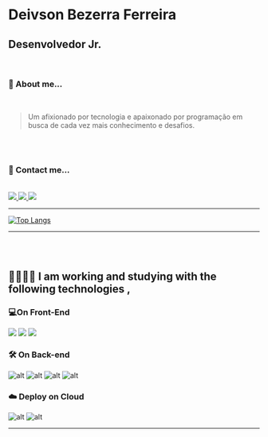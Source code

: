 <h1>Deivson Bezerra Ferreira</h1> <h2>Desenvolvedor Jr.</h2>


<br>

### 💬 About me...

<br>

> Um afixionado por tecnologia e apaixonado por programação em busca de cada vez mais conhecimento e desafios. 

<br>
<br>

### 📱 Contact me...
<br>


<a href="https://www.linkedin.com/in/deivson-ferreira/">
    <img src="https://img.shields.io/badge/LinkedIn-0077B5?style=for-the-badge&logo=linkedin&logoColor=white">
</a>
<a href="https://wa.me/5585986453235">
    <img src="https://img.shields.io/badge/WhatsApp-25D366?style=for-the-badge&logo=whatsapp&logoColor=white">
</a>
<a href="mailto:deivsonb7@gmail.com">
    <img src="https://img.shields.io/badge/Gmail-D14836?style=for-the-badge&logo=gmail&logoColor=white">
</a>

<br>

----------


[![Top Langs](https://github-readme-stats.vercel.app/api/top-langs/?username=deivsonbf&layout=compact)](https://github.com/deivsonbf?tab=repositories)


----------
<br>
<br>

## 👨🏻‍💻📖 I am working and studying with the following technologies ,

<h3>💻On Front-End</h3>

<img src="https://img.shields.io/badge/HTML5-E34F26?style=for-the-badge&logo=html5&logoColor=white" >
<img src="https://img.shields.io/badge/CSS3-1572B6?style=for-the-badge&logo=css3&logoColor=white" >
<img src="https://img.shields.io/badge/JavaScript-F7DF1E?style=for-the-badge&logo=javascript&logoColor=blacke" >
<br>


<h3>🛠  On Back-end</h3>

![alt](https://img.shields.io/badge/Node.js-43853D?style=for-the-badge&logo=node.js&logoColor=white)
![alt](https://img.shields.io/badge/Express.js-404D59?style=for-the-badge)
![alt](https://img.shields.io/badge/MySQL-00000F?style=for-the-badge&logo=mysql&logoColor=white)
![alt](https://img.shields.io/badge/Microsoft_SQL_Server-CC2927?style=for-the-badge&logo=microsoft-sql-server&logoColor=white)

<h3>☁️ Deploy on Cloud</h3>

![alt](https://img.shields.io/badge/Amazon_AWS-232F3E?style=for-the-badge&logo=amazon-aws&logoColor=white)
![alt](https://img.shields.io/badge/Heroku-430098?style=for-the-badge&logo=heroku&logoColor=white)

----------